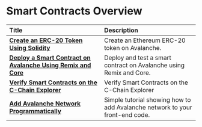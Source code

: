 # Smart Contracts Overview

| Title                                                                                                                                 | Description                                                                                   |
| :------------------------------------------------------------------------------------------------------------------------------------ | :-------------------------------------------------------------------------------------------- |
| [**Create an ERC-20 Token Using Solidity**](create-erc-20-token-on-avalanche-c-chain.md)                                              | Create an Ethereum ERC-20 token on Avalanche.                                                 |
| [**Deploy a Smart Contract on Avalanche Using Remix and Core**](deploy-a-smart-contract-on-avalanche-using-remix-and-core.md) | Deploy and test a smart contract on Avalanche using Remix and Core.                       |
| [**Verify Smart Contracts on the C-Chain Explorer**](verify-smart-contracts.md)                                                       | Verify Smart Contracts on the C-Chain Explorer                                                |
| [**Add Avalanche Network Programmatically**](add-avalanche-programmatically.md)                                                               | Simple tutorial showing how to add Avalanche network to your front-end code.                  |
